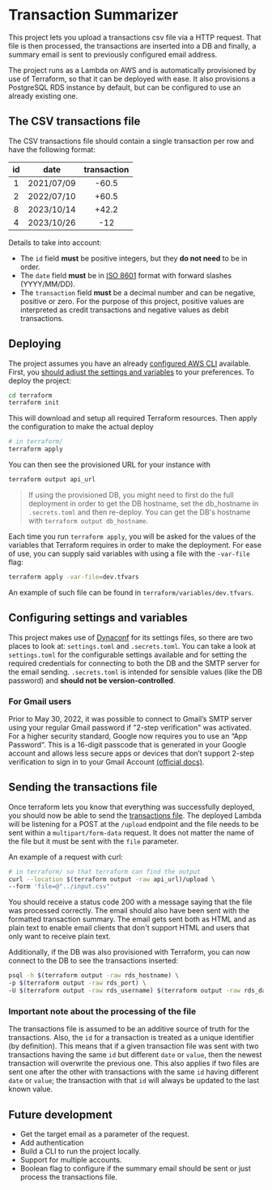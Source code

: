 # Transaction Summarizer

This project lets you upload a transactions csv file via a HTTP
request. That file is then processed, the transactions are inserted
into a DB and finally, a summary email is sent to previously configured
email address.

The project runs as a Lambda on AWS and is
automatically provisioned by use of Terraform, so that it can be
deployed with ease. It also provisions a PostgreSQL RDS instance by
default, but can be configured to use an already existing one.

## The CSV transactions file
The CSV transactions file should contain a single transaction per row
and have the following format:

| id | date       | transaction |
|:--:|:----------:|:-----------:|
| 1  | 2021/07/09 | -60.5       |
| 2  | 2022/07/10 | +60.5       |
| 8  | 2023/10/14 | +42.2       |
| 4  | 2023/10/26 | -12         |

Details to take into account:
- The `id` field **must** be positive integers, but they **do not
  need** to be in order.
- The `date` field **must** be in [ISO
  8601](https://en.wikipedia.org/wiki/ISO_8601) format with forward
  slashes (YYYY/MM/DD).
- The `transaction` field **must** be a decimal number and can be
  negative, positive or zero. For the purpose of this project,
  positive values are interpreted as credit transactions and negative
  values as debit transactions.

## Deploying
The project assumes you have an already [configured AWS CLI](https://docs.aws.amazon.com/cli/latest/userguide/getting-started-quickstart.html)
available. First, you [should adjust the settings and variables](#configuring-settings-and-variables)
to your preferences. To deploy the project:
```bash
cd terraform
terraform init
```
This will download and setup all required Terraform resources. Then apply the configuration
to make the actual deploy
```bash
# in terraform/
terraform apply
```

You can then see the provisioned URL for your instance with
```bash
terraform output api_url
```

> If using the provisioned DB, you might need to first do the full deployment
> in order to get the DB hostname, set the db_hostname in `.secrets.toml` and then re-deploy.
> You can get the DB's hostname with `terraform output db_hostname`.

Each time you run `terraform apply`, you will be asked for the values of the variables
that Terraform requires in order to make the deployment. For ease of use, you can supply
said variables with using a file with the `-var-file` flag:
```bash
terraform apply -var-file=dev.tfvars
```
An example of such file can be found in `terraform/variables/dev.tfvars`.


## Configuring settings and variables
This project makes use of [Dynaconf](https://www.dynaconf.com/) for
its settings files, so there are two places to look at:
`settings.toml` and `.secrets.toml`. You can take a look at
`settings.toml` for the configurable settings available and for
setting the required credentials for connecting to both the DB and the
SMTP server for the email sending. `.secrets.toml` is intended for
sensible values (like the DB password) and **should not be version-controlled**.

### For Gmail users
Prior to May 30, 2022, it was possible to connect to Gmail’s SMTP
server using your regular Gmail password if "2-step verification" was
activated.  For a higher security standard, Google now requires you to
use an “App Password“. This is a 16-digit passcode that is generated
in your Google account and allows less secure apps or devices that
don’t support 2-step verification to sign in to your Gmail Account
[(official docs)](https://support.google.com/accounts/answer/185833?hl=en).

## Sending the transactions file
Once terraform lets you know that everything was successfully
deployed, you should now be able to send the [transactions file](#the-csv-transactions-file).
The deployed Lambda will be listening for a POST at the `/upload`
endpoint and the file needs to be sent within a `multipart/form-data`
request. It does not matter the name of the file but it must be sent
with the `file` parameter.

An example of a request with curl:
```bash
# in terraform/ so that terraform can find the output
curl --location $(terraform output -raw api_url)/upload \
--form 'file=@"../input.csv"'
```

You should receive a status code 200 with a message saying that the
file was processed correctly.  The email should also have been sent
with the formatted transaction summary. The email gets sent both as
HTML and as plain text to enable email clients that don't support HTML
and users that only want to receive plain text.

Additionally, if the DB was also provisioned with Terraform, you can now connect to the DB
to see the transactions inserted:
```bash
psql -h $(terraform output -raw rds_hostname) \
-p $(terraform output -raw rds_port) \
-U $(terraform output -raw rds_username) $(terraform output -raw rds_database)
```

### Important note about the processing of the file
The transactions file is assumed to be an additive source of truth for
the transactions.  Also, the `id` for a transaction is treated as a
unique identifier (by definition).  This means that if a given
transaction file was sent with two transactions having the same `id`
but different `date` or `value`, then the newest transaction will
overwrite the previous one. This also applies if two files are sent
one after the other with transactions with the same `id` having
different `date` or `value`; the transaction with that `id` will
always be updated to the last known value.

## Future development
- Get the target email as a parameter of the request.
- Add authentication
- Build a CLI to run the project locally.
- Support for multiple accounts.
- Boolean flag to configure if the summary email should be sent or just process the transactions file.
